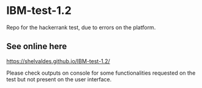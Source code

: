 # IBM-test-1.2
Repo for the hackerrank test, due to errors on the platform.

## See online here
https://shelvaldes.github.io/IBM-test-1.2/

Please check outputs on console for some functionalities requested on the test but not present on the user interface.

